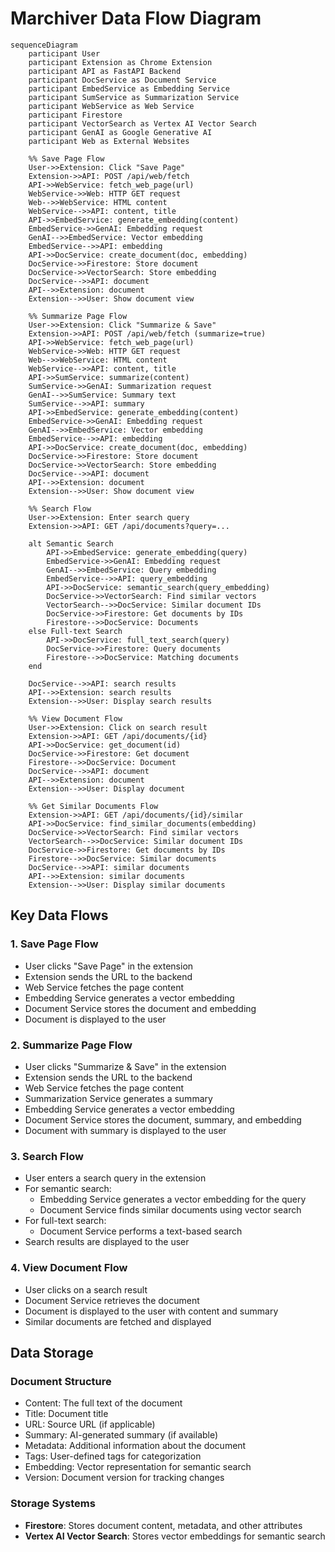 # Marchiver Data Flow Diagram

```mermaid
sequenceDiagram
    participant User
    participant Extension as Chrome Extension
    participant API as FastAPI Backend
    participant DocService as Document Service
    participant EmbedService as Embedding Service
    participant SumService as Summarization Service
    participant WebService as Web Service
    participant Firestore
    participant VectorSearch as Vertex AI Vector Search
    participant GenAI as Google Generative AI
    participant Web as External Websites

    %% Save Page Flow
    User->>Extension: Click "Save Page"
    Extension->>API: POST /api/web/fetch
    API->>WebService: fetch_web_page(url)
    WebService->>Web: HTTP GET request
    Web-->>WebService: HTML content
    WebService-->>API: content, title
    API->>EmbedService: generate_embedding(content)
    EmbedService->>GenAI: Embedding request
    GenAI-->>EmbedService: Vector embedding
    EmbedService-->>API: embedding
    API->>DocService: create_document(doc, embedding)
    DocService->>Firestore: Store document
    DocService->>VectorSearch: Store embedding
    DocService-->>API: document
    API-->>Extension: document
    Extension-->>User: Show document view

    %% Summarize Page Flow
    User->>Extension: Click "Summarize & Save"
    Extension->>API: POST /api/web/fetch (summarize=true)
    API->>WebService: fetch_web_page(url)
    WebService->>Web: HTTP GET request
    Web-->>WebService: HTML content
    WebService-->>API: content, title
    API->>SumService: summarize(content)
    SumService->>GenAI: Summarization request
    GenAI-->>SumService: Summary text
    SumService-->>API: summary
    API->>EmbedService: generate_embedding(content)
    EmbedService->>GenAI: Embedding request
    GenAI-->>EmbedService: Vector embedding
    EmbedService-->>API: embedding
    API->>DocService: create_document(doc, embedding)
    DocService->>Firestore: Store document
    DocService->>VectorSearch: Store embedding
    DocService-->>API: document
    API-->>Extension: document
    Extension-->>User: Show document view

    %% Search Flow
    User->>Extension: Enter search query
    Extension->>API: GET /api/documents?query=...
    
    alt Semantic Search
        API->>EmbedService: generate_embedding(query)
        EmbedService->>GenAI: Embedding request
        GenAI-->>EmbedService: Query embedding
        EmbedService-->>API: query_embedding
        API->>DocService: semantic_search(query_embedding)
        DocService->>VectorSearch: Find similar vectors
        VectorSearch-->>DocService: Similar document IDs
        DocService->>Firestore: Get documents by IDs
        Firestore-->>DocService: Documents
    else Full-text Search
        API->>DocService: full_text_search(query)
        DocService->>Firestore: Query documents
        Firestore-->>DocService: Matching documents
    end
    
    DocService-->>API: search results
    API-->>Extension: search results
    Extension-->>User: Display search results

    %% View Document Flow
    User->>Extension: Click on search result
    Extension->>API: GET /api/documents/{id}
    API->>DocService: get_document(id)
    DocService->>Firestore: Get document
    Firestore-->>DocService: Document
    DocService-->>API: document
    API-->>Extension: document
    Extension-->>User: Display document

    %% Get Similar Documents Flow
    Extension->>API: GET /api/documents/{id}/similar
    API->>DocService: find_similar_documents(embedding)
    DocService->>VectorSearch: Find similar vectors
    VectorSearch-->>DocService: Similar document IDs
    DocService->>Firestore: Get documents by IDs
    Firestore-->>DocService: Similar documents
    DocService-->>API: similar documents
    API-->>Extension: similar documents
    Extension-->>User: Display similar documents
```

## Key Data Flows

### 1. Save Page Flow
- User clicks "Save Page" in the extension
- Extension sends the URL to the backend
- Web Service fetches the page content
- Embedding Service generates a vector embedding
- Document Service stores the document and embedding
- Document is displayed to the user

### 2. Summarize Page Flow
- User clicks "Summarize & Save" in the extension
- Extension sends the URL to the backend
- Web Service fetches the page content
- Summarization Service generates a summary
- Embedding Service generates a vector embedding
- Document Service stores the document, summary, and embedding
- Document with summary is displayed to the user

### 3. Search Flow
- User enters a search query in the extension
- For semantic search:
  - Embedding Service generates a vector embedding for the query
  - Document Service finds similar documents using vector search
- For full-text search:
  - Document Service performs a text-based search
- Search results are displayed to the user

### 4. View Document Flow
- User clicks on a search result
- Document Service retrieves the document
- Document is displayed to the user with content and summary
- Similar documents are fetched and displayed

## Data Storage

### Document Structure
- Content: The full text of the document
- Title: Document title
- URL: Source URL (if applicable)
- Summary: AI-generated summary (if available)
- Metadata: Additional information about the document
- Tags: User-defined tags for categorization
- Embedding: Vector representation for semantic search
- Version: Document version for tracking changes

### Storage Systems
- **Firestore**: Stores document content, metadata, and other attributes
- **Vertex AI Vector Search**: Stores vector embeddings for semantic search
